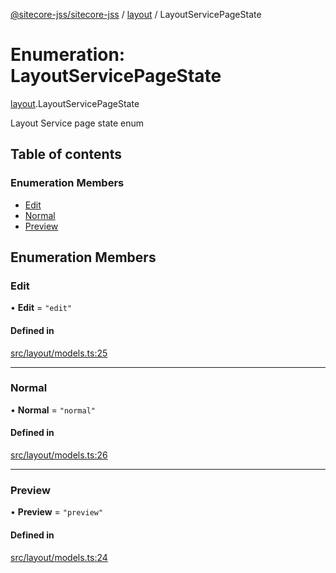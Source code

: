 [@sitecore-jss/sitecore-jss](../README.md) / [layout](../modules/layout.md) / LayoutServicePageState

# Enumeration: LayoutServicePageState

[layout](../modules/layout.md).LayoutServicePageState

Layout Service page state enum

## Table of contents

### Enumeration Members

- [Edit](layout.LayoutServicePageState.md#edit)
- [Normal](layout.LayoutServicePageState.md#normal)
- [Preview](layout.LayoutServicePageState.md#preview)

## Enumeration Members

### Edit

• **Edit** = `"edit"`

#### Defined in

[src/layout/models.ts:25](https://github.com/Sitecore/jss/blob/cf1ffc37b/packages/sitecore-jss/src/layout/models.ts#L25)

---

### Normal

• **Normal** = `"normal"`

#### Defined in

[src/layout/models.ts:26](https://github.com/Sitecore/jss/blob/cf1ffc37b/packages/sitecore-jss/src/layout/models.ts#L26)

---

### Preview

• **Preview** = `"preview"`

#### Defined in

[src/layout/models.ts:24](https://github.com/Sitecore/jss/blob/cf1ffc37b/packages/sitecore-jss/src/layout/models.ts#L24)
